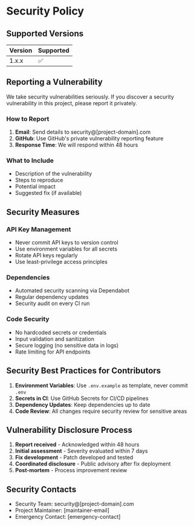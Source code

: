 # Security Policy

## Supported Versions

| Version | Supported          |
| ------- | ------------------ |
| 1.x.x   | :white_check_mark: |

## Reporting a Vulnerability

We take security vulnerabilities seriously. If you discover a security vulnerability in this project, please report it privately.

### How to Report

1. **Email**: Send details to security@[project-domain].com
2. **GitHub**: Use GitHub's private vulnerability reporting feature
3. **Response Time**: We will respond within 48 hours

### What to Include

- Description of the vulnerability
- Steps to reproduce
- Potential impact
- Suggested fix (if available)

## Security Measures

### API Key Management

- Never commit API keys to version control
- Use environment variables for all secrets
- Rotate API keys regularly
- Use least-privilege access principles

### Dependencies

- Automated security scanning via Dependabot
- Regular dependency updates
- Security audit on every CI run

### Code Security

- No hardcoded secrets or credentials
- Input validation and sanitization
- Secure logging (no sensitive data in logs)
- Rate limiting for API endpoints

## Security Best Practices for Contributors

1. **Environment Variables**: Use `.env.example` as template, never commit `.env`
2. **Secrets in CI**: Use GitHub Secrets for CI/CD pipelines
3. **Dependency Updates**: Keep dependencies up to date
4. **Code Review**: All changes require security review for sensitive areas

## Vulnerability Disclosure Process

1. **Report received** - Acknowledged within 48 hours
2. **Initial assessment** - Severity evaluated within 7 days
3. **Fix development** - Patch developed and tested
4. **Coordinated disclosure** - Public advisory after fix deployment
5. **Post-mortem** - Process improvement review

## Security Contacts

- Security Team: security@[project-domain].com
- Project Maintainer: [maintainer-email]
- Emergency Contact: [emergency-contact]
